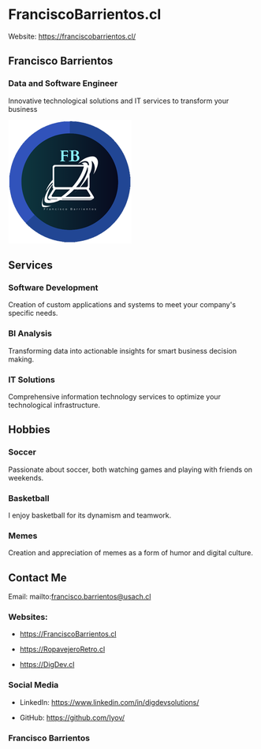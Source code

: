 # FranciscoBarrientos.cl
Website: https://franciscobarrientos.cl/

## Francisco Barrientos

### Data and Software Engineer

Innovative technological solutions and IT services to transform your business

![FB Logo](img/FB_Logo_[2]_250.png)

## Services

### Software Development
Creation of custom applications and systems to meet your company's specific needs.

### BI Analysis
Transforming data into actionable insights for smart business decision making.

### IT Solutions
Comprehensive information technology services to optimize your technological infrastructure.

## Hobbies
### Soccer
Passionate about soccer, both watching games and playing with friends on weekends.

### Basketball
I enjoy basketball for its dynamism and teamwork.

### Memes
Creation and appreciation of memes as a form of humor and digital culture.

## Contact Me
Email: mailto:francisco.barrientos@usach.cl

### Websites:
* https://FranciscoBarrientos.cl

* https://RopavejeroRetro.cl

* https://DigDev.cl

### Social Media
* LinkedIn: https://www.linkedin.com/in/digdevsolutions/

* GitHub: https://github.com/Iyov/

### Francisco Barrientos